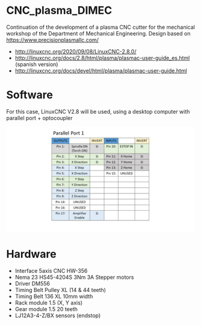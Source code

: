 # CNC_plasma_DIMEC
Continuation of the development of a plasma CNC cutter for the mechanical workshop of the Department of Mechanical Engineering.
Design based on https://www.precisionplasmallc.com/
- http://linuxcnc.org/2020/09/08/LinuxCNC-2.8.0/
- http://linuxcnc.org/docs/2.8/html/plasma/plasmac-user-guide_es.html (spanish version)
- http://linuxcnc.org/docs/devel/html/plasma/plasmac-user-guide.html

# Software
For this case, LinuxCNC V2.8 will be used, using a desktop computer with parallel port + optocoupler

<img src="/Documentacion/pines_parallel_port.png" width="500">

# Hardware
- Interface 5axis CNC HW-356
- Nema 23 HS45-4204S 3Nm 3A Stepper motors
- Driver DM556
- Timing Belt Pulley XL (14 & 44 teeth)
- Timing Belt 136 XL 10mm width
- Rack module 1.5 (X, Y axis)
- Gear module 1.5 20 teeth
- LJ12A3-4-Z/BX sensors (endstop)
